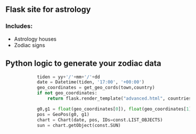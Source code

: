 
## Flask site for astrology


### Includes:  
*  Astrology houses   
*  Zodiac signs   

## Python logic to generate your zodiac data            
```python
            tiden = yy+'/'+mm+'/'+dd
            date = Datetime(tiden, '17:00', '+00:00')
            geo_coordinates = get_geo_cords(town,country)
            if not geo_coordinates:
                return flask.render_template("advanced.html", countries=countries, error="Could not find the city")

            g0,g1 = float(geo_coordinates[0]), float(geo_coordinates[1].replace('</span>', ''))
            pos = GeoPos(g0, g1)
            chart = Chart(date, pos, IDs=const.LIST_OBJECTS)
            sun = chart.getObject(const.SUN)
```



